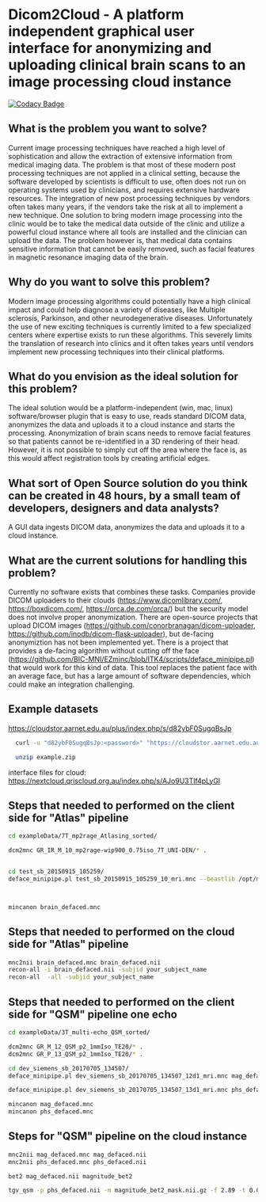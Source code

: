 # Dicom2Cloud - A platform independent graphical user interface for anonymizing and uploading clinical brain scans to an image processing cloud instance

[![Codacy Badge](https://api.codacy.com/project/badge/Grade/9d8db641bde0482da2c2f3bfe131d4e1)](https://www.codacy.com/app/stebo85/dicom2cloud?utm_source=github.com&utm_medium=referral&utm_content=CAIsr/dicom2cloud&utm_campaign=badger)

## What is the problem you want to solve?
Current image processing techniques have reached a high level of sophistication and allow the extraction of extensive information from medical imaging data. The problem is that most of these modern post processing techniques are not applied in a clinical setting, because the software developed by scientists is difficult to use, often does not run on operating systems used by clinicians, and requires extensive hardware resources. The integration of new post processing techniques by vendors often takes many years, if the vendors take the risk at all to implement a new technique. One solution to bring modern image processing into the clinic would be to take the medical data outside of the clinic and utilize a powerful cloud instance where all tools are installed and the clinician can upload the data. The problem however is, that medical data contains sensitive information that cannot be easily removed, such as facial features in magnetic resonance imaging data of the brain.

## Why do you want to solve this problem?
Modern image processing algorithms could potentially have a high clinical impact and could help diagnose a variety of diseases, like Multiple sclerosis, Parkinson, and other neurodegenerative diseases. Unfortunately the use of new exciting techniques is currently limited to a few specialized centers where expertise exists to run these algorithms. This severely limits the translation of research into clinics and it often takes years until vendors implement new processing techniques into their clinical platforms.

## What do you envision as the ideal solution for this problem?
The ideal solution would be a platform-independent (win, mac, linux) software/browser plugin that is easy to use, reads standard DICOM data, anonymizes the data and uploads it to a cloud instance and starts the processing. Anonymization of brain scans needs to remove facial features so that patients cannot be re-identified in a 3D rendering of their head. However, it is not possible to simply cut off the area where the face is, as this would affect registration tools by creating artificial edges.

## What sort of Open Source solution do you think can be created in 48 hours, by a small team of developers, designers and data analysts?
A GUI data ingests DICOM data, anonymizes the data and uploads it to a cloud instance.

## What are the current solutions for handling this problem?
Currently no software exists that combines these tasks. Companies provide DICOM uploaders to their clouds (https://www.dicomlibrary.com/, https://boxdicom.com/, https://orca.de.com/orca/) but the security model does not involve proper anonymization. There are open-source projects that upload DICOM images (https://github.com/conorbranagan/dicom-uploader, https://github.com/inodb/dicom-flask-uploader), but de-facing anonymiztion has not been implemented yet. There is a project that provides a de-facing algorithm without cutting off the face (https://github.com/BIC-MNI/EZminc/blob/ITK4/scripts/deface_minipipe.pl) that would work for this kind of data. This tool replaces the patient face with an average face, but has a large amount of software dependencies, which could make an integration challenging.

## Example datasets
https://cloudstor.aarnet.edu.au/plus/index.php/s/d82ybF0SugqBsJp

```bash
  curl -u "d82ybF0SugqBsJp:<password>" "https://cloudstor.aarnet.edu.au/plus/public.php/webdav" -o example.zip

  unzip example.zip
```

interface files for cloud:
https://nextcloud.qriscloud.org.au/index.php/s/AJo9U3Tlf4pLyGl

## Steps that needed to performed on the client side for "Atlas" pipeline
```bash
cd exampleData/7T_mp2rage_Atlasing_sorted/

dcm2mnc GR_IR_M_10_mp2rage-wip900_0.75iso_7T_UNI-DEN/* .


cd test_sb_20150915_105259/
deface_minipipe.pl test_sb_20150915_105259_10_mri.mnc --beastlib /opt/minc/share/beast-library-1.1/ --model-dir /opt/minc/share/icbm152_model_09c/ --model mni_icbm152_t1_tal_nlin_sym_09c defaced.mnc



mincanon brain_defaced.mnc

```
## Steps that needed to performed on the cloud side for "Atlas" pipeline
```bash
mnc2nii brain_defaced.mnc brain_defaced.nii
recon-all -i brain_defaced.nii -subjid your_subject_name
recon-all  -all -subjid your_subject_name
```

## Steps that needed to performed on the client side for "QSM" pipeline one echo
```bash
cd exampleData/3T_multi-echo_QSM_sorted/

dcm2mnc GR_M_12_QSM_p2_1mmIso_TE20/* .
dcm2mnc GR_P_13_QSM_p2_1mmIso_TE20/* .

cd dev_siemens_sb_20170705_134507/
deface_minipipe.pl dev_siemens_sb_20170705_134507_12d1_mri.mnc mag_defaced.mnc

deface_minipipe.pl dev_siemens_sb_20170705_134507_13d1_mri.mnc phs_defaced.mnc

mincanon mag_defaced.mnc
mincanon phs_defaced.mnc
```

## Steps for "QSM" pipeline on the cloud instance
```bash
mnc2nii mag_defaced.mnc mag_defaced.nii
mnc2nii phs_defaced.mnc phs_defaced.nii

bet2 mag_defaced.nii magnitude_bet2

tgv_qsm -p phs_defaced.nii -m magnitude_bet2_mask.nii.gz -f 2.89 -t 0.02 -s -o qsm
```
